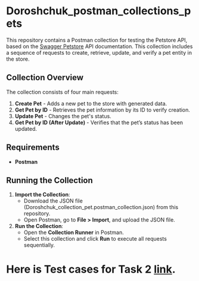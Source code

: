 # Doroshchuk_postman_collections_pets

This repository contains a Postman collection for testing the Petstore API, based on the [Swagger Petstore](https://petstore.swagger.io/) API documentation. This collection includes a sequence of requests to create, retrieve, update, and verify a pet entity in the store. 
## Collection Overview
The collection consists of four main requests:
1. **Create Pet** - Adds a new pet to the store with generated data.
2. **Get Pet by ID** - Retrieves the pet information by its ID to verify creation.
3. **Update Pet** - Changes the pet's status.
4. **Get Pet by ID (After Update)** - Verifies that the pet’s status has been updated.
## Requirements
- **Postman**
## Running the Collection
1. **Import the Collection**:
   - Download the JSON file (Doroshchuk_collection_pet.postman_collection.json) from this repository.
   - Open Postman, go to **File > Import**, and upload the JSON file.
2. **Run the Collection**:
   - Open the **Collection Runner** in Postman.
   - Select this collection and click **Run** to execute all requests sequentially.


# Here is Test cases for Task 2 [link](https://docs.google.com/spreadsheets/d/1lJEHEmUsk4BTJKVjkYlVu_O9c9Nuw-P3EwwWFtUF0v8/edit?usp=sharing). 


